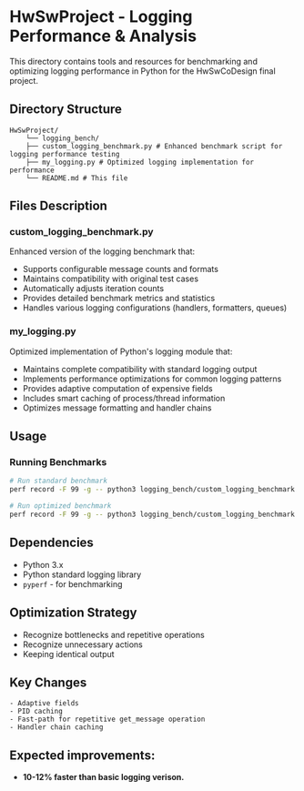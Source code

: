 # HwSwProject - Logging Performance & Analysis

This directory contains tools and resources for benchmarking and optimizing logging performance in Python for the HwSwCoDesign final project.

## Directory Structure
```
HwSwProject/ 
    └── logging_bench/ 
    ├── custom_logging_benchmark.py # Enhanced benchmark script for logging performance testing 
    ├── my_logging.py # Optimized logging implementation for performance 
    └── README.md # This file
```

## Files Description

### custom_logging_benchmark.py
Enhanced version of the logging benchmark that:
- Supports configurable message counts and formats
- Maintains compatibility with original test cases
- Automatically adjusts iteration counts
- Provides detailed benchmark metrics and statistics
- Handles various logging configurations (handlers, formatters, queues)

### my_logging.py
Optimized implementation of Python's logging module that:
- Maintains complete compatibility with standard logging output
- Implements performance optimizations for common logging patterns
- Provides adaptive computation of expensive fields
- Includes smart caching of process/thread information
- Optimizes message formatting and handler chains

## Usage

### Running Benchmarks

```bash
# Run standard benchmark
perf record -F 99 -g -- python3 logging_bench/custom_logging_benchmark.py --mode std -n 300000 --enabled-c

# Run optimized benchmark
perf record -F 99 -g -- python3 logging_bench/custom_logging_benchmark.py --mode my -n 300000 --enabled-c
```

## Dependencies
   - Python 3.x
   - Python standard logging library
   -  `pyperf` - for benchmarking

## Optimization Strategy
   - Recognize bottlenecks and repetitive operations
   - Recognize unnecessary actions
   - Keeping identical output 

## Key Changes
    - Adaptive fields
    - PID caching 
    - Fast-path for repetitive get_message operation
    - Handler chain caching 

## Expected improvements:
- **10-12% faster than basic logging verison.**
